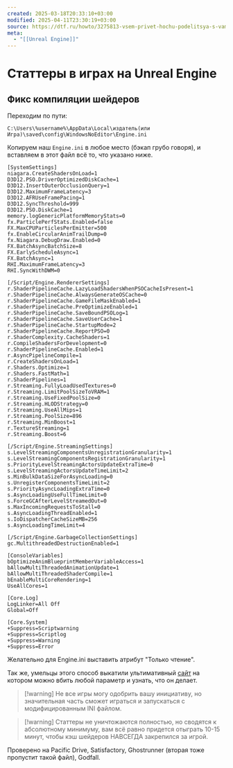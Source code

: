 ```yaml
---
created: 2025-03-18T20:33:10+03:00
modified: 2025-04-11T23:30:19+03:00
source: https://dtf.ru/howto/3275813-vsem-privet-hochu-podelitsya-s-vami-kak-chinit-prosto-i-bystro-bolshuyu-chast-ue4-ue5-igr
meta:
  - "[[Unreal Engine]]"
---
```


# Статтеры в играх на Unreal Engine

## Фикс компиляции шейдеров

Переходим по пути:
```
C:\Users\%username%\AppData\Local\издатель(или Игра)\saved\config\WindowsNoEditor\Engine.ini
```

Копируем наш `Engine.ini` в любое место (бэкап грубо говоря), и вставляем в этот файл всё то, что указано ниже.

```
[SystemSettings]
niagara.CreateShadersOnLoad=1
D3D12.PSO.DriverOptimizedDiskCache=1
D3D12.InsertOuterOcclusionQuery=1
D3D12.MaximumFrameLatency=3
D3D12.AFRUseFramePacing=1
D3D12.SyncThreshold=999
D3D12.PSO.DiskCache=1
memory.logGenericPlatformMemoryStats=0
fx.ParticlePerfStats.Enabled=false
FX.MaxCPUParticlesPerEmitter=500
fx.EnableCircularAnimTrailDump=0
fx.Niagara.DebugDraw.Enabled=0
FX.BatchAsyncBatchSize=8
FX.EarlyScheduleAsync=1
FX.BatchAsync=1
RHI.MaximumFrameLatency=3
RHI.SyncWithDWM=0

[/Script/Engine.RendererSettings]
r.ShaderPipelineCache.LazyLoadShadersWhenPSOCacheIsPresent=1
r.ShaderPipelineCache.AlwaysGenerateOSCache=0
r.ShaderPipelineCache.GameFileMaskEnabled=1
r.ShaderPipelineCache.PreOptimizeEnabled=1
r.ShaderPipelineCache.SaveBoundPSOLog=1
r.ShaderPipelineCache.SaveUserCache=1
r.ShaderPipelineCache.StartupMode=2
r.ShaderPipelineCache.ReportPSO=0
r.ShaderComplexity.CacheShaders=1
r.CompileShadersForDevelopment=0
r.ShaderPipelineCache.Enabled=1
r.AsyncPipelineCompile=1
r.CreateShadersOnLoad=1
r.Shaders.Optimize=1
r.Shaders.FastMath=1
r.ShaderPipelines=1
r.Streaming.FullyLoadUsedTextures=0
r.Streaming.LimitPoolSizeToVRAM=1
r.Streaming.UseFixedPoolSize=0
r.Streaming.HLODStrategy=0
r.Streaming.UseAllMips=1
r.Streaming.PoolSize=896
r.Streaming.MinBoost=1
r.TextureStreaming=1
r.Streaming.Boost=6

[/Script/Engine.StreamingSettings]
s.LevelStreamingComponentsUnregistrationGranularity=1
s.LevelStreamingComponentsRegistrationGranularity=1
s.PriorityLevelStreamingActorsUpdateExtraTime=0
s.LevelStreamingActorsUpdateTimeLimit=2
s.MinBulkDataSizeForAsyncLoading=0
s.UnregisterComponentsTimeLimit=2
s.PriorityAsyncLoadingExtraTime=0
s.AsyncLoadingUseFullTimeLimit=0
s.ForceGCAfterLevelStreamedOut=0
s.MaxIncomingRequestsToStall=0
s.AsyncLoadingThreadEnabled=1
s.IoDispatcherCacheSizeMB=256
s.AsyncLoadingTimeLimit=4

[/Script/Engine.GarbageCollectionSettings]
gc.MultithreadedDestructionEnabled=1

[ConsoleVariables]
bOptimizeAnimBlueprintMemberVariableAccess=1
bAllowMultiThreadedAnimationUpdate=1
bAllowMultiThreadedShaderCompile=1
bEnableMultiCoreRendering=1
UseAllCores=1

[Core.Log]
LogLinker=All Off
Global=Off

[Core.System]
+Suppress=Scriptwarning
+Suppress=Scriptlog
+Suppress=Warning
+Suppress=Error
```

Желательно для Engine.ini выставить атрибут "Только чтение".

Так же, умельцы этого способ выкатили ультимативный [сайт](https://api.dtf.ru/v2.8/redirect?to=https%3A%2F%2Fxhybred.github.io%2FUE5-Console-Variables%2F&postId=3275813)
на котором можно вбить любой параметр и узнать, что он делает.

>[!warning] Не все игры могу одобрить вашу инициативу, но значительная часть сможет играться и запускаться с модифицированным INI файлом.

>[!warning] Статтеры не уничтожаются полностью, но сводятся к абсолютному минимуму, вам всё равно придется отыграть 10-15 минут, чтобы кэш шейдеров НАВСЕГДА закрепился за игрой.

Проверено на Pacific Drive, Satisfactory, Ghostrunner (вторая тоже пропустит такой файл), Godfall.
